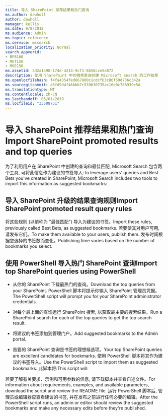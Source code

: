 ```yaml
---
title: 导入 SharePoint 推荐结果和热门查询
ms.author: dawholl
author: dawholl
manager: kellis
ms.date: 9/8/2018
ms.audience: Admin
ms.topic: reference
ms.service: mssearch
localization_priority: Normal
search.appverid:
- BFB160
- MET150
- MOE150
ms.assetid: 3d2a1498-174e-4214-9cf1-8b58cce5a872
description: 使用 SharePoint 中的搜索查询创建 Microsoft search 的工作结果
ms.openlocfilehash: f4fa4354fed667800c1cdcf63c86f59d736c342a
ms.sourcegitcommit: a5fd9d4f46bbb7c539630735ac16e0c786939e5d
ms.translationtype: MT
ms.contentlocale: zh-CN
ms.lasthandoff: 05/01/2019
ms.locfileid: "33508751"
---
```

# <a name="import-sharepoint-promoted-results-and-top-queries"></a><span data-ttu-id="4cc70-103">导入 SharePoint 推荐结果和热门查询</span><span class="sxs-lookup"><span data-stu-id="4cc70-103">Import SharePoint promoted results and top queries</span></span>

<span data-ttu-id="4cc70-104">为了利用用户在 SharePoint 中创建的查询和最佳匹配, Microsoft Search 包含两个工具, 可将此信息作为建议的书签导入:</span><span class="sxs-lookup"><span data-stu-id="4cc70-104">To leverage users' queries and Best Bets you've created in SharePoint, Microsoft Search includes two tools to import this information as suggested bookmarks:</span></span> 
  
## <a name="import-sharepoint-promoted-result-query-rules"></a><span data-ttu-id="4cc70-105">导入 SharePoint 升级的结果查询规则</span><span class="sxs-lookup"><span data-stu-id="4cc70-105">Import SharePoint promoted result query rules</span></span>

<span data-ttu-id="4cc70-106">将这些规则 (以前称为 "最佳匹配") 导入为建议的书签。</span><span class="sxs-lookup"><span data-stu-id="4cc70-106">Import these rules, previously called Best Bets, as suggested bookmarks.</span></span> <span data-ttu-id="4cc70-107">若要使其对用户可用, 请发布它们。</span><span class="sxs-lookup"><span data-stu-id="4cc70-107">To make them available to your users, publish them.</span></span> <span data-ttu-id="4cc70-108">发布时间根据您选择的书签数而变化。</span><span class="sxs-lookup"><span data-stu-id="4cc70-108">Publishing time varies based on the number of bookmarks you select.</span></span>
  
## <a name="import-top-sharepoint-queries-using-powershell"></a><span data-ttu-id="4cc70-109">使用 PowerShell 导入热门 SharePoint 查询</span><span class="sxs-lookup"><span data-stu-id="4cc70-109">Import top SharePoint queries using PowerShell</span></span>

- <span data-ttu-id="4cc70-110">从你的 SharePoint 下载最热门的查询。</span><span class="sxs-lookup"><span data-stu-id="4cc70-110">Download the top queries from your SharePoint.</span></span> <span data-ttu-id="4cc70-111">PowerShell 脚本将提示你输入 SharePoint 管理员凭据。</span><span class="sxs-lookup"><span data-stu-id="4cc70-111">The PowerShell script will prompt you for your SharePoint administrator credentials.</span></span>
    
- <span data-ttu-id="4cc70-112">对每个最上面的查询运行 SharePoint 搜索, 以获取最主要的搜索结果。</span><span class="sxs-lookup"><span data-stu-id="4cc70-112">Run a SharePoint search for each of the top queries to get the top search result.</span></span>
    
- <span data-ttu-id="4cc70-113">将建议的书签添加到管理门户。</span><span class="sxs-lookup"><span data-stu-id="4cc70-113">Add suggested bookmarks to the Admin portal.</span></span>
    
- <span data-ttu-id="4cc70-114">首要的 SharePoint 查询是书签的理想候选项。</span><span class="sxs-lookup"><span data-stu-id="4cc70-114">Your top SharePoint queries are excellent candidates for bookmarks.</span></span> <span data-ttu-id="4cc70-115">使用 PowerShell 脚本将其作为建议的书签导入。</span><span class="sxs-lookup"><span data-stu-id="4cc70-115">Use the PowerShell script to import them as suggested bookmarks.</span></span> <span data-ttu-id="4cc70-116">此脚本将:</span><span class="sxs-lookup"><span data-stu-id="4cc70-116">This script will:</span></span>
    
<span data-ttu-id="4cc70-117">若要了解有关要求、示例和可用参数的信息, 请下载脚本并查看自述文件。</span><span class="sxs-lookup"><span data-stu-id="4cc70-117">For information about requirements, examples, and available parameters, download the script and review the README file.</span></span> <span data-ttu-id="4cc70-118">运行 PowerShell 脚本后, 管理员或编辑器应查看建议的书签, 并在发布之前进行任何必要的编辑。</span><span class="sxs-lookup"><span data-stu-id="4cc70-118">After the PowerShell script runs, an admin or editor should review the suggested bookmarks and make any necessary edits before they're published.</span></span>

  


